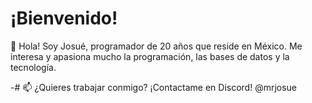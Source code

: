 # ¡Bienvenido!

👋 Hola! Soy Josué, programador de 20 años que reside en México.
Me interesa y apasiona mucho la programación, las bases de datos y la tecnología.

-# 📫 ¿Quieres trabajar conmigo? ¡Contactame en Discord! @mrjosue
<!---
mrjosuecc/mrjosuecc is a ✨ special ✨ repository because its `README.md` (this file) appears on your GitHub profile.
You can click the Preview link to take a look at your changes.
--->
